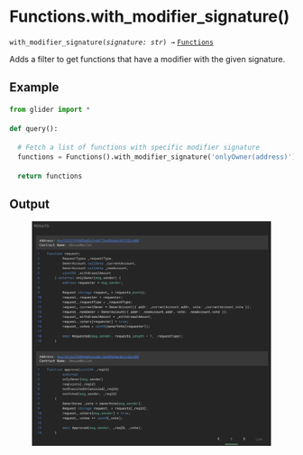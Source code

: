 # Functions.with\_modifier\_signature()

`with_modifier_signature(`_`signature: str`_`) →` [`Functions`](./)

Adds a filter to get functions that have a modifier with the given signature.

## Example

```python
from glider import *

def query():
  
  # Fetch a list of functions with specific modifier signature
  functions = Functions().with_modifier_signature('onlyOwner(address)').exec(2)

  return functions
```

## Output

<figure><img src="../../../.gitbook/assets/image (7) (1) (1) (1).png" alt=""><figcaption></figcaption></figure>
